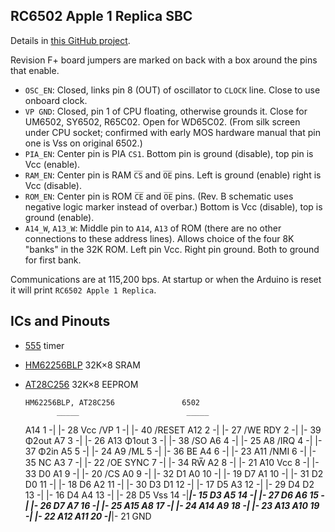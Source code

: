 RC6502 Apple 1 Replica SBC
--------------------------

Details in [this GitHub project][1rep-sbc].

Revision F+ board jumpers are marked on back with a box around the
pins that enable.

- `OSC_EN`: Closed, links pin 8 (OUT) of oscillator to `CLOCK` line.
  Close to use onboard clock.
- `VP GND`: Closed, pin 1 of CPU floating, otherwise grounds it. Close
  for UM6502, SY6502, R65C02. Open for WD65C02. (From silk screen
  under CPU socket; confirmed with early MOS hardware manual that pin
  one is Vss on original 6502.)
- `PIA_EN`: Center pin is PIA `CS1`. Bottom pin is ground (disable),
  top pin is Vcc (enable).
- `RAM_EN`: Center pin is RAM `C̅S̅` and `O̅E̅` pins. Left is ground
  (enable) right is Vcc (disable).
- `ROM_EN`: Center pin is ROM `C̅E̅` and `O̅E̅` pins. (Rev. B schematic
  uses negative logic marker instead of overbar.) Bottom is Vcc
  (disable), top is ground (enable).
- `A14_W`, `A13_W`: Middle pin to `A14`, `A13` of ROM (there are no
  other connections to these address lines). Allows choice of the four
  8K "banks" in the 32K ROM. Left pin Vcc. Right pin ground. Both to
  ground for first bank.

Communications are at 115,200 bps. At startup or when the Arduino is
reset it will print `RC6502 Apple 1 Replica`.


ICs and Pinouts
---------------

- [555] timer
- [HM62256BLP][62256] 32K×8 SRAM
- [AT28C256] 32K×8 EEPROM

      HM62256BLP, AT28C256               6502
             _____                        _____
    A14  1 -|     |- 28 Vcc      /VP  1 -|     |- 40 /RESET
    A12  2 -|     |- 27 /WE      RDY  2 -|     |- 39 Φ2out
     A7  3 -|     |- 26 A13    Φ1out  3 -|     |- 38 /SO
     A6  4 -|     |- 25  A8     /IRQ  4 -|     |- 37 Φ2in
     A5  5 -|     |- 24  A9      /ML  5 -|     |- 36 BE
     A4  6 -|     |- 23 A11     /NMI  6 -|     |- 35 NC
     A3  7 -|     |- 22 /OE     SYNC  7 -|     |- 34 RW̅
     A2  8 -|     |- 21 A10      Vcc  8 -|     |- 33 D0
     A1  9 -|     |- 20 /CS       A0  9 -|     |- 32 D1
     A0 10 -|     |- 19  D7       A1 10 -|     |- 31 D2
     D0 11 -|     |- 18  D6       A2 11 -|     |- 30 D3
     D1 12 -|     |- 17  D5       A3 12 -|     |- 29 D4
     D2 13 -|     |- 16  D4       A4 13 -|     |- 28 D5
    Vss 14 -|_____|- 15  D3       A5 14 -|     |- 27 D6
                                  A6 15 -|     |- 26 D7
                                  A7 16 -|     |- 25 A15
                                  A8 17 -|     |- 24 A14
                                  A9 18 -|     |- 23 A13
                                 A10 19 -|     |- 22 A12
                                 A11 20 -|_____|- 21 GND



<!-------------------------------------------------------------------->
[2519]: https://www.applefritter.com/files/signetics2519.pdf
[555]: http://www.ti.com/lit/gpn/sn74s175
[74157]: http://www.ti.com/lit/gpn/sn74ls157
[74160]: http://www.ti.com/lit/gpn/sn74ls161a
[74161]: http://www.ti.com/lit/gpn/sn74ls161a
[74166]: http://www.ti.com/lit/gpn/sn54ls166a
[74174]: http://www.ti.com/lit/gpn/sn74s175

[AT28C256]: http://ww1.microchip.com/downloads/en/DeviceDoc/doc0006.pdf
[62256]: https://ecee.colorado.edu/~mcclurel/hm62256b.pdf

[1rep-sbc]: https://github.com/tebl/RC6502-Apple-1-Replica/tree/master/RC6502%20Apple%201%20SBC
